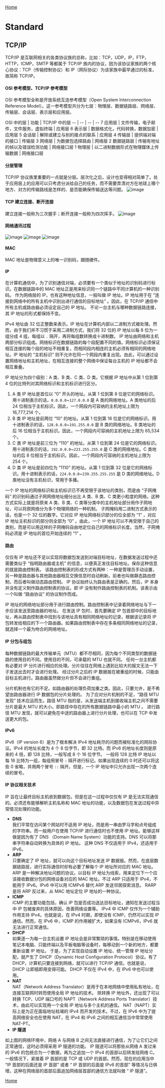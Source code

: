 [Home](../../README.md)

# Standard

## TCP/IP
TCP/IP 是互联网相关的各类协议族的总称，比如：TCP，UDP，IP，FTP，HTTP，ICMP，SMTP 等都属于 TCP/IP 族内的协议，因为该协议家族的两个核心协议：TCP（传输控制协议）和 IP（网际协议）为该家族中最早通过的标准，故简称 TCP/IP。

#### OSI 参考模型、TCP/IP 参考模型
OSI 参考模型全称是开放系统互连参考模型（Open System Interconnection Reference Model）。这一参考模型共分为七层：物理层、数据链路层、网络层、传输层、会话层、表示层和应用层。

OSI 中的层 | 功能 | TCP/IP 中的层
-- | -- | -- | --
7 应用层 | 文件传输，电子邮件，文件服务，虚拟终端 | 应用层
6 表示层 | 数据格式化，代码转换，数据加密 | 应用层
5 会话层 | 解除或建立与别的接点的联系 | 应用层
4 传输层 | 提供端对端的接口 | 传输层
3 网络层 | 为数据包选择路由 | 网络层
2 数据链路层 | 传输有地址的帧以及错误检测功能 | 网络接口层
1 物理层 | 以二进制数据形式在物理媒体上传输数据 | 网络接口层

#### 分层管理
TCP/IP 协议族里重要的一点就是分层。层次化之后，设计也变得相对简单了。处于应用层上的应用可以只考虑分派给自己的任务，而不需要弄清对方在地球上哪个地方、对方的传输路线是怎样的、是否能确保传输送达等问题。
![image](https://user-images.githubusercontent.com/8423120/46244606-a6ffba00-c413-11e8-92f6-b6f4dfb5c1d2.png)

#### TCP 建立连接、断开连接
建立连接一般称为三次握手；断开连接一般称为四次挥手。
![image](https://user-images.githubusercontent.com/8423120/46253311-cb5aa580-c4aa-11e8-89f0-7e66c8a767d2.png)

#### 网络通讯过程
![image](https://user-images.githubusercontent.com/8423120/46253261-618dcc00-c4a9-11e8-9e6c-7df6549c7b56.png)
![image](https://user-images.githubusercontent.com/8423120/46252300-b295c400-c499-11e8-9e87-43880d94e55c.png)
![image](https://user-images.githubusercontent.com/8423120/46252077-436aa080-c496-11e8-9579-37f5700b4c11.png)

#### MAC
MAC 地址是物理意义上的唯一识别码，跟随硬件。

#### IP
在计算机通信中，为了识别通信对端，必须要有一个类似于地址的识别码进行标识。在数据链路中的 MAC 地址正是用来标识同一个链路中不同计算机的一种识别码。
作为网络层的 IP，也有这种地址信息，一般叫做 IP 地址。IP 地址用于在 “连接到网络中的所有主机中识别出进行通信的目标地址” 。因此，在 TCP/IP 通信中所有主机或路由器必须设定自己的 IP 地址。
不论一台主机与哪种数据链路连接，其 IP 地址的形式都保持不变。

IPv4 地址由 32 位正整数来表示。IP 地址在计算机内部以二进制方式被处理。然而，由于我们并不习惯于采用二进制方式，我们将 32 位的 IP 地址以每 8 位为一组分成 4 组，每组以 `.` 隔开，再将每组数转换成十进制数。
IP 地址由网络和主机两部分标识组成。网络标识在数据链路的每个段配置不同的值。网络标识必须保证相互连接的每个段的地址不相重复。而相同段内相连的主机必须有相同的网络地址。IP 地址的 “主机标识” 则不允许在同一个网段内重复出现。由此，可以通过设置网络地址和主机地址，在相互连接的整个网络中保证每台主机的 IP 地址都不会相互重叠。

IP 地址分为四个级别：A 类、B 类、C 类、D 类。它根据 IP 地址中从第 1 位到第 4 位的比特列对其网络标识和主机标识进行区分。
1. A 类
   IP 地址是首位以 “0” 开头的地址。从第 1 位到第 8 位是它的网络标识。用十进制表示的话，`0.0.0.0`~`127.0.0.0` 是 A 类的网络地址。A 类地址的后 24 位相当于主机标识。因此，一个网段内可容纳的主机地址上限为 16,777,214 个。
2. B 类
   IP 地址是前两位 “10” 的地址。从第 1 位到第 16 位是它的网络标识。用十进制表示的话，`128.0.0.0`~`191.255.0.0` 是 B 类的网络地址。B 类地址的后 16 位相当于主机标识。因此，一个网段内可容纳的主机地址上限为 65,534 个。
3. C 类
   IP 地址是前三位为 “110” 的地址。从第 1 位到第 24 位是它的网络标识。用十进制表示的话，`192.0.0.0`~`223.255.255.0` 是 C 类的网络地址。C 类地址的后 8 位相当于主机标识。因此，一个网段内可容纳的主机地址上限为 254 个。
4. D 类
   IP 地址是前四位为 “1110” 的地址。从第 1 位到第 32 位是它的网络标识。用十进制表示的话，`224.0.0.0`~`239.255.255.255` 是 D 类的网络地址。D 类地址没有主机标识，常用于多播。

一个 IP 地址的网络标识和主机标识已不再受限于该地址的类别，而是由 “子网掩码” 的识别码通过子网网络地址细分出比 A 类、B 类、C 类更小粒度的网络。这种方式实际上就是将原来 A 类、B 类、C 类等分类中的主机地址部分用作子网地址，可以将原网络分为多个物理网络的一种机制。
子网掩码用二进制方式表示的话，也是一个 32 位的数字。它对应 IP 地址网络标识部分的位全部为 “1” ，对应 IP 地址主机标识的部分则全部为 “0” 。由此，一个 IP 地址可以不再受限于自己的类别，而是可以用这样的子网掩码自由地定位自己的网络标识长度。当然，子网掩码必须是 IP 地址的首位开始连续的 “1” 。

#### 路由
仅仅有 IP 地址还不足以实现将数据包发送到对端目标地址，在数据发送过程中还需要类似于 “指明路由器或主机” 的信息，以便真正发往目标地址。保存这种信息的就是路由控制表。
该路由控制表的形成方式有两种：一种是管理员手动设置，另一种是路由器与其他路由器相互交换信息时自动刷新。前者也叫做静态路由控制，而后者叫做动态路由控制。
IP 协议始终认为路由表是正确的。然后，IP 本身并没有定义制作路由控制表的协议。即 IP 没有制作路由控制表的机制。该表示由一个叫做 “路由协议” 的协议制作而成。

IP 地址的网络地址部分用于进行路由控制。路由控制表中记录着网络地址与下一步应该发送至路由器的地址。
在发送 IP 包时，首先要确定 IP 包首部中的目标地址，再从路由控制表中找到与该地址具有相同网络地址的记录，根据该记录将 IP 包转发给相应的下一个路由器。如果路由控制表中存在多条相同网络地址的记录，就选择一个最为吻合的网络地址。

#### IP 分包与组包
每种数据链路的最大传输单元（MTU）都不尽相同，因为每个不同类型的数据链路的使用目的不同。使用目的不同，可承载的 MTU 也就不同。
任何一台主机都有必要对 IP 分片进行相应的处理。分片往往在网络上遇到比较大的报文无法一下子发送出去时才会进行处理。
经过分片之后的 IP 数据报在被重组的时候，只能由目标主机进行。路由器虽然做分片但不会进行重组。

分片机制也有它的不足。如路由器的处理负荷加重之类。因此，只要允许，是不希望由路由器进行 IP 数据包的分片处理的。
为了应对分片机制的不足，“路径 MTU 发现” 技术应运而生。路径 MTU 指的是，从发送端主机到接收端主机之间不需要分片是最大 MTU 的大小。即路径中存在的所有数据链路中最小的 MTU 。
进行路径 MTU 发现，就可以避免在中途的路由器上进行分片处理，也可以在 TCP 中发送更大的包。

#### IPv6
IPv6（IP version 6）是为了根本解决 IPv4 地址耗尽的问题而被标准化的网际协议。IPv4 的地址长度为 4 个 8 位字节，即 32 比特。而 IPv6 的地址长度则是原来的 4 倍，即 128 比特，一般写成 8 个 16 位字节。
一般将 128 比特 IP 地址以每 16 比特为一组，每组用冒号 `:` 隔开进行标记。如果出现连续的 0 时还可以将这些 0 省略，并用两个冒号 `::` 隔开。但是，一个 IP 地址中只允许出现一次两个连续的冒号。

#### IP 协议相关技术
IP 旨在让最终目标主机收到数据包，但是在这一过程中仅仅有 IP 是无法实现通信的。必须还有能够解析主机名称和 MAC 地址的功能，以及数据包在发送过程中异常情况处理的功能。
- **DNS**<br>
我们平常在访问某个网站时不适用 IP 地址，而是用一串由罗马字和点号组成的字符串。而一般用户在使用 TCP/IP 进行通信时也不使用 IP 地址。能够这样做是因为有了 DNS （Domain Name System）功能的支持。DNS 可以将那串字符串自动转换为具体的 IP 地址。
这种 DNS 不仅适用于 IPv4，还适用于 IPv6。
- **ARP**<br>
只要确定了 IP 地址，就可以向这个目标地址发送 IP 数据报。然而，在底层数据链路层，进行实际通信时却有必要了解每个 IP 地址所对应的 MAC 地址。
ARP 是一种解决地址问题的协议。以目标 IP 地址为线索，用来定位下一个应该接收数据分包的网络设备对应的 MAC 地址。不过 ARP 只适用于 IPv4，不能用于 IPv6。IPv6 中可以用 ICMPv6 替代 ARP 发送邻居探索消息。
RARP 是将 ARP 反过来，从 MAC 地址定位 IP 地址的一种协议。
- **ICMP**<br>
ICMP 的主要功能包括，确认 IP 包是否成功送达目标地址，通知在发送过程当中 IP 包被废弃的具体原因，改善网络设置等。
IPv4 中 ICMP 仅作为一个辅助作用支持 IPv4。也就是说，在 IPv4 时期，即使没有 ICMP，仍然可以实现 IP 通信。然而，在 IPv6 中，ICMP 的作用被扩大，如果没有 ICMPv6，IPv6 就无法进行正常通信。
- **DHCP**<br>
如果逐一为每一台主机设置 IP 地址会是非常繁琐的事情。特别是在移动使用笔记本电脑、只能终端以及平板电脑等设备时，每移动到一个新的地方，都要重新设置 IP 地址。
于是，为了实现自动设置 IP 地址、统一管理 IP 地址分配，就产生了 DHCP（Dynamic Host Configuration Protocol）协议。有了 DHCP，计算机只要连接到网络，就可以进行 TCP/IP 通信。也就是说，DHCP 让即插即用变得可能。
DHCP 不仅在 IPv4 中，在 IPv6 中也可以使用。
- **NAT**<br>
NAT（Network Address Translator）是用于在本地网络中使用私有地址，在连接互联网时转而使用全局 IP 地址的技术。
除转换 IP 地址外，还出现了可以转换 TCP、UDP 端口号的 NAPT（Network Address Ports Translator）技术，由此可以实现用一个全局 IP 地址与多个主机的通信。
NAT（NAPT）实际上是为正在面临地址枯竭的 IPv4 而开发的技术。不过，在 IPv6 中为了提高网络安全也在使用 NAT，在 IPv4 和 IPv6 之间的相互通信当中常常使用 NAT-PT。
- **IP 隧道**<br>

如上图的网络环境中，网络 A 与网络 B 之间无法直接进行通信，为了让它们之间正常通信，这时必须得采用 IP 隧道的功能。
IP 隧道可以将那些从网络 A 发过来的 IPv6 的包统合为一个数据，再为之追加一个 IPv4 的首部以后转发给网络 C。
一般情况下，紧接着 IP 首部的是 TCP 或 UDP 的首部。然而，现在的应用当中 “IP 首部的后面还是 IP 首部” 或者 “ IP 首部的后面是 IPv6 的首部” 等情况与日俱增。这种在网络层的首部后面追加网络层首部的通信方法就叫做 “ IP 隧道”。

[Home](../../README.md)